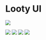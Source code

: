 # Looty UI

![](https://i.ibb.co/wNRz99X/Logo-256.png)

![](https://img.shields.io/github/stars/Chwiz/looty-ui) ![](https://img.shields.io/github/forks/Chwiz/looty-ui) ![](https://img.shields.io/github/issues/Chwiz/looty-ui) ![](https://img.shields.io/github/license/Chwiz/looty-ui)


